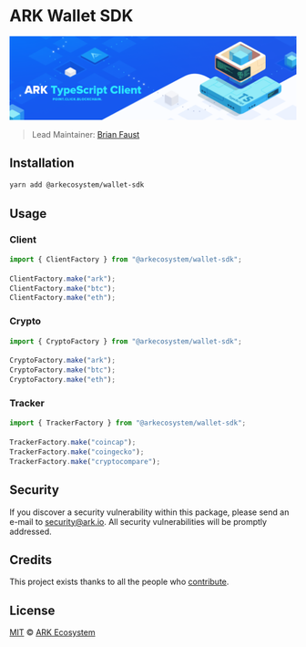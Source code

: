 # ARK Wallet SDK

<p align="center">
    <img src="./banner.png" />
</p>

> Lead Maintainer: [Brian Faust](https://github.com/faustbrian)

## Installation

```bash
yarn add @arkecosystem/wallet-sdk
```

## Usage

### Client

```ts
import { ClientFactory } from "@arkecosystem/wallet-sdk";

ClientFactory.make("ark");
ClientFactory.make("btc");
ClientFactory.make("eth");
```

### Crypto

```ts
import { CryptoFactory } from "@arkecosystem/wallet-sdk";

CryptoFactory.make("ark");
CryptoFactory.make("btc");
CryptoFactory.make("eth");
```

### Tracker

```ts
import { TrackerFactory } from "@arkecosystem/wallet-sdk";

TrackerFactory.make("coincap");
TrackerFactory.make("coingecko");
TrackerFactory.make("cryptocompare");
```

## Security

If you discover a security vulnerability within this package, please send an e-mail to security@ark.io. All security vulnerabilities will be promptly addressed.

## Credits

This project exists thanks to all the people who [contribute](../../contributors).

## License

[MIT](LICENSE) © [ARK Ecosystem](https://ark.io)
